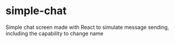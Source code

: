 # simple-chat
Simple chat screen made with React to simulate message sending, including the capability to change name
